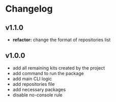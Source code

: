 # Changelog

## v1.1.0

- **refactor:** change the format of repositories list

## v1.0.0

- add all remaining kits created by the project
- add command to run the package
- add main CLI logic
- add repositories file
- add necessary packages
- disable no-console rule
